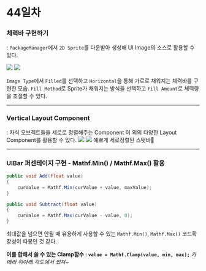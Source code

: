 # 44일차

### 체력바 구현하기
: `PackageManager`에서 `2D Sprite`를 다운받아 생성해 UI Image의 소스로 활용할 수 있다.  

![](https://velog.velcdn.com/images/rlqma1131/post/7146bdde-c653-4d21-8e5f-299c6d872791/image.png) 
![](https://velog.velcdn.com/images/rlqma1131/post/e8cfcca7-96c7-4dec-90e4-6d0b818959fa/image.png)
 
`Image Type`에서 `Filled`를 선택하고 `Horizontal`을 통해 가로로 채워지는 체력바를 구현한 모습. `Fill Method`로 Sprite가 채워지는 방식을 선택하고 `Fill Amount`로 체력량을 조절할 수 있다.

---

### Vertical Layout Component
: 자식 오브젝트들을 세로로 정렬해주는 Component
이 외의 다양한 Layout Component를 활용할 수 있다.
![](https://velog.velcdn.com/images/rlqma1131/post/2f19ba75-3c0c-4081-8846-e12fb3da21ac/image.png)
![](https://velog.velcdn.com/images/rlqma1131/post/0088692d-0856-4081-9ecc-25e5478894fe/image.png)
예쁘게 세로정렬된 스탯바🤗

___
### UIBar 퍼센테이지 구현 - Mathf.Min() / Mathf.Max() 활용
```cs
public void Add(float value)
{
    curValue = Mathf.Min(curValue + value, maxValue);
}

public void Subtract(float value)
{
    curValue = Mathf.Max(curValue - value, 0);
}
```
최대값을 넘으면 안될 때 유용하게 사용할 수 있는 `Mathf.Min()`, `Mathf.Max()`
코드확장성이 따봉인 것 같다.

**이를 합해서 쓸 수 있는 Clamp함수 : `value = Mathf.Clamp(value, min, max);`**
*카메라 위아래 각도에서 썼져~*

